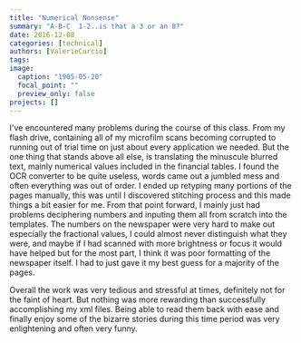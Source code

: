 ```yaml
---
title: "Numerical Nonsense"
summary: "A-B-C  1-2..is that a 3 or an 8?"
date: 2016-12-08
categories: [technical]
authors: [ValerieCurcio]
tags: 
image:
  caption: "1905-05-20"
  focal_point: ""
  preview_only: false
projects: []
---
```


I've encountered many problems during the course of this class.  From
my flash drive, containing all of my microfilm scans becoming corrupted to
running out of trial time on just about every application we needed.  But the one
thing that stands above all else, is translating the minuscule blurred text,
mainly numerical values included in the financial tables.  I found the OCR
converter to be quite useless, words came out a jumbled mess and often
everything was out of order.  I ended up retyping many portions of the pages
manually, this was until I discovered stitching process and this made things a
bit easier for me.  From that point forward, I mainly just had problems
deciphering numbers and inputing them all from scratch into the templates.  The
numbers on the newspaper were very hard to make out especially the fractional
values, I could almost never distinguish what they were, and maybe if I had
scanned with more brightness or focus it would have helped but for the most
part, I think it was poor formatting of the newspaper itself.  I had to just gave
it my best guess for a majority of the pages.

Overall the work was very tedious and stressful at times, definitely not for the
faint of heart.  But nothing was more rewarding than successfully accomplishing
my xml files.  Being able to read them back with ease and finally enjoy some of
the bizarre stories during this time period was very enlightening and often
very funny.
